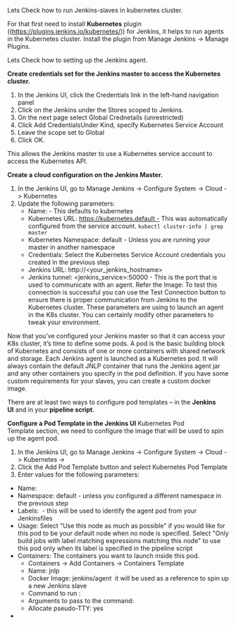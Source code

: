 Lets Check how to run Jenkins-slaves in kubernetes cluster.


 For that first need to install **Kubernetes** plugin ((https://plugins.jenkins.io/kubernetes/)) for Jenkins, it helps to run agents in the Kubernetes cluster. Install the plugin from Manage Jenkins -> Manage Plugins.

Lets Check how to setting up the Jenkins agent.

**Create credentials set for the Jenkins master to access the Kubernetes cluster.**
  1. In the Jenkins UI, click the Credentials link in the left-hand navigation panel
  2. Click on the Jenkins under the Stores scoped to Jenkins.
  3. On the next page select Global Crednetails (unrestricted)
  4. Click Add CredentialsUnder Kind, specify Kubernetes Service Account
  5. Leave the scope set to Global
  6. Click OK.

This allows the Jenkins master to use a Kubernetes service account to access the Kubernetes API.

**Create a cloud configuration on the Jenkins Master.**
  1. In the Jenkins UI, go to Manage Jenkins -> Configure System -> Cloud -> Kubernetes
  2. Update the following parameters:
     * Name: <your choice> - This defaults to kubernetes
     * Kubernetes URL: https://kubernetes.default - This was automatically configured from the service account.
       `kubectl cluster-info | grep master`
     * Kubernetes Namespace: default - Unless you are running your master in another namespace
     * Credentials: Select the Kubernetes Service Account credentials you created in the previous step
     * Jenkins URL: http://<your_jenkins_hostname>
     * Jenkins tunnel: <jenkins_service>:50000 - This is the port that is used to communicate with an agent.
Refer the Image:
To test this connection is successful you can use the Test Connection button to ensure there is proper communication from Jenkins to the Kubernetes cluster. These parameters are using to launch an agent in the K8s cluster. You can certainly modify other parameters to tweak your environment.
 
Now that you’ve configured your Jenkins master so that it can access your K8s cluster, it’s time to define some pods. A pod is the basic building block of Kubernetes and consists of one or more containers with shared network and storage. Each Jenkins agent is launched as a Kubernetes pod. It will always contain the default JNLP container that runs the Jenkins agent jar and any other containers you specify in the pod definition. If you have some custom requirements for your slaves, you can create a custom docker image.

There are at least two ways to configure pod templates – in the **Jenkins UI** and in your **pipeline script**.

**Configure a Pod Template in the Jenkins UI**
 Kubernetes Pod Template section, we need to configure the image that will be used to spin up the agent pod.
 1. In the Jenkins UI, go to Manage Jenkins → Configure System -> Cloud -> Kubernetes ->  
 2. Click the Add Pod Template button and select Kubernetes Pod Template
 3. Enter values for the following parameters:
   * Name: <your choice>
   * Namespace: default - unless you configured a different namespace in the previous step
   * Labels: <your choice> - this will be used to identify the agent pod from your Jenkinsfiles
   * Usage: Select "Use this node as much as possible" if you would like for this pod to be your default node when no node is specified. Select "Only build jobs with label matching expressions matching this node" to use this pod only when its label is specified in the pipeline script
   * Containers: The containers you want to launch inside this pod. 
     * Containers -> Add Containers -> Containers Template
     * Name: jnlp
     * Docker Image: jenkins/agent  it will be used as a reference to spin up a new Jenkins slave
     * Command to run :
     * Arguments to pass to the command:
     * Allocate pseudo-TTY: yes
   *
 
 
